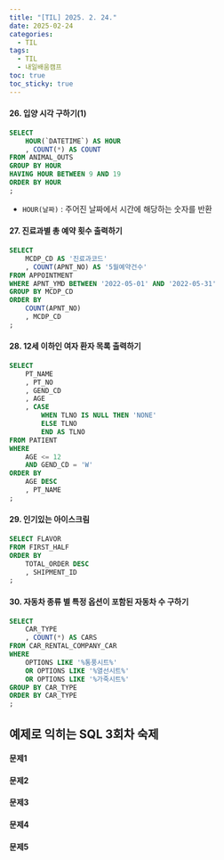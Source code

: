 ```yaml
---
title: "[TIL] 2025. 2. 24."
date: 2025-02-24
categories:
  - TIL
tags:
  - TIL
  - 내일배움캠프
toc: true
toc_sticky: true
---
```

#### 26. 입양 시각 구하기(1)
```sql
SELECT
    HOUR(`DATETIME`) AS HOUR
    , COUNT(*) AS COUNT
FROM ANIMAL_OUTS
GROUP BY HOUR
HAVING HOUR BETWEEN 9 AND 19
ORDER BY HOUR
;
```
- ```HOUR(날짜)``` : 주어진 날짜에서 시간에 해당하는 숫자를 반환

#### 27. 진료과별 총 예약 횟수 출력하기
```sql
SELECT
    MCDP_CD AS '진료과코드'
    , COUNT(APNT_NO) AS '5월예약건수'
FROM APPOINTMENT
WHERE APNT_YMD BETWEEN '2022-05-01' AND '2022-05-31'
GROUP BY MCDP_CD
ORDER BY
    COUNT(APNT_NO)
    , MCDP_CD
;
```

#### 28. 12세 이하인 여자 환자 목록 출력하기
```sql
SELECT
    PT_NAME
    , PT_NO
    , GEND_CD
    , AGE
    , CASE
        WHEN TLNO IS NULL THEN 'NONE'
        ELSE TLNO
        END AS TLNO
FROM PATIENT
WHERE
    AGE <= 12
    AND GEND_CD = 'W'
ORDER BY
    AGE DESC
    , PT_NAME
;
```

#### 29. 인기있는 아이스크림
```sql
SELECT FLAVOR
FROM FIRST_HALF
ORDER BY 
    TOTAL_ORDER DESC
    , SHIPMENT_ID
;
```

#### 30. 자동차 종류 별 특정 옵션이 포함된 자동차 수 구하기
```sql
SELECT
    CAR_TYPE
    , COUNT(*) AS CARS
FROM CAR_RENTAL_COMPANY_CAR
WHERE
    OPTIONS LIKE '%통풍시트%'
    OR OPTIONS LIKE '%열선시트%'
    OR OPTIONS LIKE '%가죽시트%'
GROUP BY CAR_TYPE
ORDER BY CAR_TYPE
;
```

## 예제로 익히는 SQL 3회차 숙제

#### 문제1

#### 문제2

#### 문제3

#### 문제4

#### 문제5